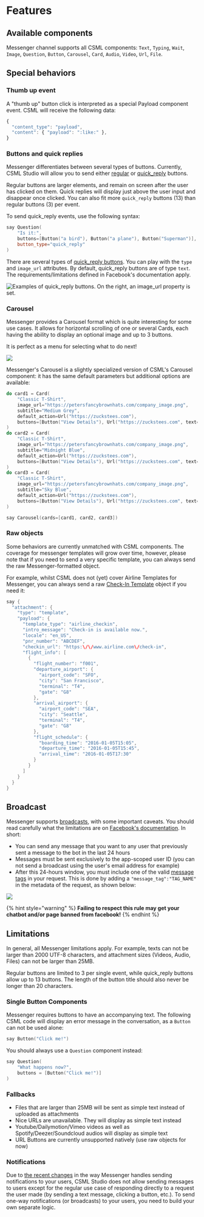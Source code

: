 # Features

## Available components

Messenger channel supports all CSML components: `Text`, `Typing`, `Wait`, `Image`, `Question`, `Button`, `Carousel`, `Card`, `Audio`, `Video`, `Url`, `File`.

## Special behaviors

### Thumb up event

A "thumb up" button click is interpreted as a special Payload component event. CSML will receive the following data:

```javascript
{
  "content_type": "payload",
  "content": { "payload": ":like:" },
}
```

### Buttons and quick replies

Messenger differentiates between several types of buttons. Currently, CSML Studio will allow you to send either [regular](https://developers.facebook.com/docs/messenger-platform/send-messages/buttons) or [quick\_reply](https://developers.facebook.com/docs/messenger-platform/send-messages/quick-replies) buttons.

Regular buttons are larger elements, and remain on screen after the user has clicked on them. Quick replies will display just above the user input and disappear once clicked. You can also fit more `quick_reply` buttons \(13\) than regular buttons \(3\) per event.

To send quick\_reply events, use the following syntax:

```cpp
say Question(
    "Is it:",
    buttons=[Button("a bird"), Button("a plane"), Button("Superman")],
    button_type="quick_reply"
)
```

There are several types of [quick\_reply buttons](https://developers.facebook.com/docs/messenger-platform/reference/buttons/quick-replies/#quick_reply). You can play with the `type` and `image_url` attributes. By default, quick\_reply buttons are of type `text`. The requirements/limitations defined in Facebook's documentation apply.

![Examples of quick\_reply buttons. On the right, an image\_url property is set.](../../.gitbook/assets/64375249_668002483666648_541982039046356992_n.png)

### Carousel

Messenger provides a Carousel format which is quite interesting for some use cases. It allows for horizontal scrolling of one or several Cards, each having the ability to display an optional image and up to 3 buttons.

It is perfect as a menu for selecting what to do next!

![](../../.gitbook/assets/13178095_790767981060697_1148772092_n.png)

Messenger's Carousel is a slightly specialized version of CSML's Carousel component: it has the same default parameters but additional options are available:

```cpp
do card1 = Card(
    "Classic T-Shirt",
    image_url="https://petersfancybrownhats.com/company_image.png",
    subtitle="Medium Grey",
    default_action=Url("https://zuckstees.com"),
    buttons=[Button("View Details"), Url("https://zuckstees.com", text="Shop Now")],
)
do card2 = Card(
    "Classic T-Shirt",
    image_url="https://petersfancybrownhats.com/company_image.png",
    subtitle="Midnight Blue",
    default_action=Url("https://zuckstees.com"),
    buttons=[Button("View Details"), Url("https://zuckstees.com", text="Shop Now")],
)
do card3 = Card(
    "Classic T-Shirt",
    image_url="https://petersfancybrownhats.com/company_image.png",
    subtitle="Sky Blue",
    default_action=Url("https://zuckstees.com"),
    buttons=[Button("View Details"), Url("https://zuckstees.com", text="Shop Now")],
)

say Carousel(cards=[card1, card2, card3])
```

### Raw objects

Some behaviors are currently unmatched with CSML components. The coverage for messenger templates will grow over time, however, please note that if you need to send a very specific template, you can always send the raw Messenger-formatted object.

For example, whilst CSML does not \(yet\) cover Airline Templates for Messenger, you can always send a raw [Check-In Template](https://developers.facebook.com/docs/messenger-platform/send-messages/template/airline/#check_in) object if you need it:

```cpp
say {
  "attachment": {
    "type": "template",
    "payload": {
      "template_type": "airline_checkin",
      "intro_message": "Check-in is available now.",
      "locale": "en_US",        
      "pnr_number": "ABCDEF",
      "checkin_url": "https:\/\/www.airline.com\/check-in",  
      "flight_info": [
        {
          "flight_number": "f001",
          "departure_airport": {
            "airport_code": "SFO",
            "city": "San Francisco",
            "terminal": "T4",
            "gate": "G8"
          },
          "arrival_airport": {
            "airport_code": "SEA",
            "city": "Seattle",
            "terminal": "T4",
            "gate": "G8"
          },
          "flight_schedule": {
            "boarding_time": "2016-01-05T15:05",
            "departure_time": "2016-01-05T15:45",
            "arrival_time": "2016-01-05T17:30"
          }
        }
      ]
    }
  }
}
```

## Broadcast

Messenger supports [broadcasts](../../api/broadcasts-api.md), with some important caveats. You should read carefully what the limitations are on [Facebook's documentation](https://developers.facebook.com/docs/messenger-platform/policy/policy-overview). In short:

* You can send any message that you want to any user that previously sent a message to the bot in the last 24 hours
* Messages must be sent exclusively to the app-scoped user ID \(you can not send a broadcast using the user's email address for example\)
* After this 24-hours window, you must include one of the valid [message tags](https://developers.facebook.com/docs/messenger-platform/send-messages/message-tags) in your request. This is done by adding a `"message_tag":"TAG_NAME"` in the metadata of the request, as shown below:

![](../../.gitbook/assets/image%20%288%29.png)

{% hint style="warning" %}
**Failing to respect this rule may get your chatbot and/or page banned from facebook!**
{% endhint %}

## Limitations

In general, all Messenger limitations apply. For example, texts can not be larger than 2000 UTF-8 characters, and attachment sizes \(Videos, Audio, Files\) can not be larger than 25MB.

Regular buttons are limited to 3 per single event, while quick\_reply buttons allow up to 13 buttons. The length of the button title should also never be longer than 20 characters.

### Single Button Components

Messenger requires buttons to have an accompanying text. The following CSML code will display an error message in the conversation, as a `Button` can not be used alone:

```cpp
say Button("Click me!")
```

You should always use a `Question` component instead:

```cpp
say Question(
    "What happens now?",
    buttons = [Button("Click me!")]
)
```

### Fallbacks

* Files that are larger than 25MB will be sent as simple text instead of uploaded as attachments
* Nice URLs are unavailable. They will display as simple text instead
* Youtube/Dailymotion/Vimeo videos as well as Spotify/Deezer/Soundcloud audios will display as simple text
* URL Buttons are currently unsupported natively \(use raw objects for now\)

### Notifications

Due to [the recent changes](https://developers.facebook.com/blog/post/2019/08/29/messenger-launches-new-tools-to-drive-more-valuable-conversations-between-people-and-businesses/) in the way Messenger handles sending notifications to your users, CSML Studio does not allow sending messages to users except for the regular use case of responding directly to a request the user made \(by sending a text message, clicking a button, etc.\). To send one-way notifications \(or broadcasts\) to your users, you need to build your own separate logic.

